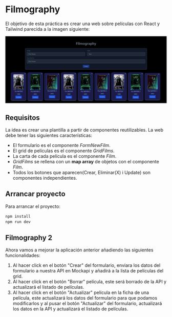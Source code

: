 # Filmography

El objetivo de esta práctica es crear una web sobre películas con React y Tailwind parecida a la imagen siguiente:

![Filmography](./docs/readme-img/filmography.png)

## Requisitos

La idea es crear una plantilla a partir de componentes reutilizables. La web debe tener las siguientes características:

- El formulario es el componente _FormNewFilm_.
- El grid de películas es el componente _GridFilms_.
- La carta de cada película es el componente _Film_.
- _GridFilms_ se rellena con un **map array** de objetos con el componente _Film_.
- Todos los botones que aparecen(Crear, Eliminar(X) i Update) son componentes independientes.

## Arrancar proyecto

Para arrancar el proyecto:

```bash
npm install
npm run dev
```

## Filmography 2

Ahora vamos a mejorar la aplicación anterior añadiendo las siguientes funcionalidades:

1. Al hacer click en el botón "Crear" del formulario, enviara los datos del formulario a nuestra API en Mockapi y añadirá a la lista de películas del grid.
2. Al hacer click en el botón "Borrar" película, este será borrado de la API y actualizará el listado de películas.
3. Al hacer click en el botón "Actualizar" película en la ficha de una película, este actualizará los datos del formulario para que podamos modificarlos y al pusar el botón "Actualizar" del formulario, actualizará los datos en la API y actualizará el listado de películas.
